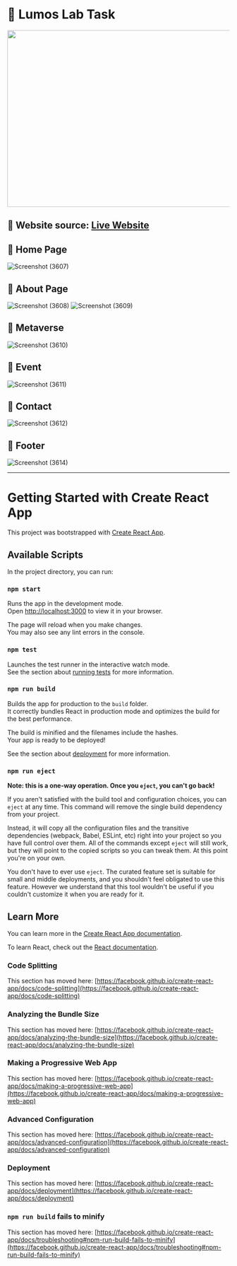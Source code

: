# :large_blue_diamond: Lumos Lab Task
<img src="https://media.giphy.com/media/YAvTD223LPtkT7ahMV/giphy-downsized-large.gif" height="400px" width="900px">

## :large_blue_circle: Website source: [Live Website](https://lovely-moxie-5d1880.netlify.app/)

## :large_blue_circle: Home Page
![Screenshot (3607)](https://user-images.githubusercontent.com/107871742/175611758-10dc5644-424b-4aa5-958e-8efcd43edb6e.png)

## :large_blue_circle: About Page
![Screenshot (3608)](https://user-images.githubusercontent.com/107871742/175611794-efd00235-8f3b-4ca4-946c-ba24e87606a3.png)
![Screenshot (3609)](https://user-images.githubusercontent.com/107871742/175611817-5c25638b-e40f-4315-9e0c-f2d5cbab4bf9.png)


## :large_blue_circle: Metaverse
![Screenshot (3610)](https://user-images.githubusercontent.com/107871742/175611852-d76d4cd2-50cc-4888-92ed-d088c2ff8293.png)


## :large_blue_circle: Event
![Screenshot (3611)](https://user-images.githubusercontent.com/107871742/175611866-ff89f4dd-bda9-429c-9735-569c3c72eb01.png)


## :large_blue_circle: Contact
![Screenshot (3612)](https://user-images.githubusercontent.com/107871742/175611889-ea174df0-4f59-48c0-a60f-400d02c2c8a5.png)

## :large_blue_circle: Footer
![Screenshot (3614)](https://user-images.githubusercontent.com/107871742/175611913-ebee7211-6de4-4ca2-827b-ac5ddb02d6c0.png)

---



















# Getting Started with Create React App

This project was bootstrapped with [Create React App](https://github.com/facebook/create-react-app).

## Available Scripts

In the project directory, you can run:

### `npm start`

Runs the app in the development mode.\
Open [http://localhost:3000](http://localhost:3000) to view it in your browser.

The page will reload when you make changes.\
You may also see any lint errors in the console.

### `npm test`

Launches the test runner in the interactive watch mode.\
See the section about [running tests](https://facebook.github.io/create-react-app/docs/running-tests) for more information.

### `npm run build`

Builds the app for production to the `build` folder.\
It correctly bundles React in production mode and optimizes the build for the best performance.

The build is minified and the filenames include the hashes.\
Your app is ready to be deployed!

See the section about [deployment](https://facebook.github.io/create-react-app/docs/deployment) for more information.

### `npm run eject`

**Note: this is a one-way operation. Once you `eject`, you can't go back!**

If you aren't satisfied with the build tool and configuration choices, you can `eject` at any time. This command will remove the single build dependency from your project.

Instead, it will copy all the configuration files and the transitive dependencies (webpack, Babel, ESLint, etc) right into your project so you have full control over them. All of the commands except `eject` will still work, but they will point to the copied scripts so you can tweak them. At this point you're on your own.

You don't have to ever use `eject`. The curated feature set is suitable for small and middle deployments, and you shouldn't feel obligated to use this feature. However we understand that this tool wouldn't be useful if you couldn't customize it when you are ready for it.

## Learn More

You can learn more in the [Create React App documentation](https://facebook.github.io/create-react-app/docs/getting-started).

To learn React, check out the [React documentation](https://reactjs.org/).

### Code Splitting

This section has moved here: [https://facebook.github.io/create-react-app/docs/code-splitting](https://facebook.github.io/create-react-app/docs/code-splitting)

### Analyzing the Bundle Size

This section has moved here: [https://facebook.github.io/create-react-app/docs/analyzing-the-bundle-size](https://facebook.github.io/create-react-app/docs/analyzing-the-bundle-size)

### Making a Progressive Web App

This section has moved here: [https://facebook.github.io/create-react-app/docs/making-a-progressive-web-app](https://facebook.github.io/create-react-app/docs/making-a-progressive-web-app)

### Advanced Configuration

This section has moved here: [https://facebook.github.io/create-react-app/docs/advanced-configuration](https://facebook.github.io/create-react-app/docs/advanced-configuration)

### Deployment

This section has moved here: [https://facebook.github.io/create-react-app/docs/deployment](https://facebook.github.io/create-react-app/docs/deployment)

### `npm run build` fails to minify

This section has moved here: [https://facebook.github.io/create-react-app/docs/troubleshooting#npm-run-build-fails-to-minify](https://facebook.github.io/create-react-app/docs/troubleshooting#npm-run-build-fails-to-minify)
